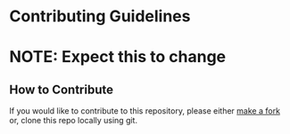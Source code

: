 # Contributing Guidelines

# NOTE: Expect this to change

## How to Contribute

If you would like to contribute to this repository, please either [make a fork](https://github.com/ahmadk953/poixpixel-discord-bot/fork) or, clone this repo locally using git.
